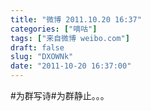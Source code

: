 ```yaml
---
title: "微博 2011.10.20 16:37"
categories: ["嘀咕"]
tags: ["来自微博 weibo.com"]
draft: false
slug: "DXOWNk"
date: "2011-10-20 16:37:00"
---
```


<p>#为群写诗#为群静止。。。 ​​​​</p>
